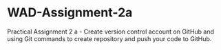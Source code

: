 # WAD-Assignment-2a
Practical Assignment 2 a - Create version control account on GitHub and using Git commands to create repository and push your code to GitHub.
